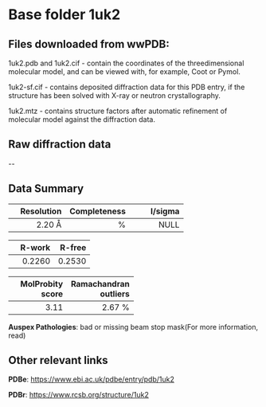 # Base folder 1uk2

## Files downloaded from wwPDB:

1uk2.pdb and 1uk2.cif - contain the coordinates of the threedimensional molecular model, and can be viewed with, for example, Coot or Pymol.

1uk2-sf.cif - contains deposited diffraction data for this PDB entry, if the structure has been solved with X-ray or neutron crystallography.

1uk2.mtz - contains structure factors after automatic refinement of molecular model against the diffraction data.

## Raw diffraction data

--<br> 

## Data Summary
|   | Resolution | Completeness| I/sigma |
|---|-------------:|----------------:|--------------:|
|   |2.20 Å|      %|<img width=50/>NULL |

|   | **R-work**| **R-free**   
|---|-------------:|----------------:|           
||  0.2260|  0.2530|

|   |**MolProbity<br>score**| **Ramachandran<br>outliers** 
|---|-------------:|----------------:|
||  3.11|  2.67 %|

**Auspex Pathologies**: bad or missing beam stop mask(For more information, read)

 



## Other relevant links 
**PDBe**:  https://www.ebi.ac.uk/pdbe/entry/pdb/1uk2
 
**PDBr**: https://www.rcsb.org/structure/1uk2 

